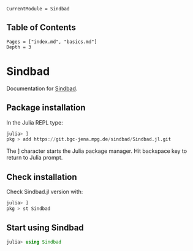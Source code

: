 ```@meta
CurrentModule = Sindbad
```

## Table of Contents

```@contents
Pages = ["index.md", "basics.md"]
Depth = 3
```

# Sindbad

Documentation for [Sindbad](https://git.bgc-jena.mpg.de/sindbad/Sindbad.jl).

## Package installation

In the Julia REPL type:

````julia
julia> ]
pkg > add https://git.bgc-jena.mpg.de/sindbad/Sindbad.jl.git
````

The ] character starts the Julia package manager. Hit backspace key to return to Julia prompt.

## Check installation

Check Sindbad.jl version with:

````julia
julia> ]
pkg > st Sindbad
````

## Start using Sindbad

````julia
julia> using Sindbad
````
